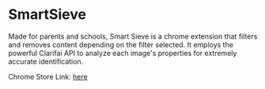 # SmartSieve
Made for parents and schools, Smart Sieve is a chrome extension that filters and removes content depending on the filter selected. It employs the powerful Clarifai API to analyze each image's properties for extremely accurate identification.

Chrome Store Link: [here](https://chrome.google.com/webstore/detail/smart-sieve/gegngkeciggmgpjdahkffpdfgdldeeib?hl=en)
